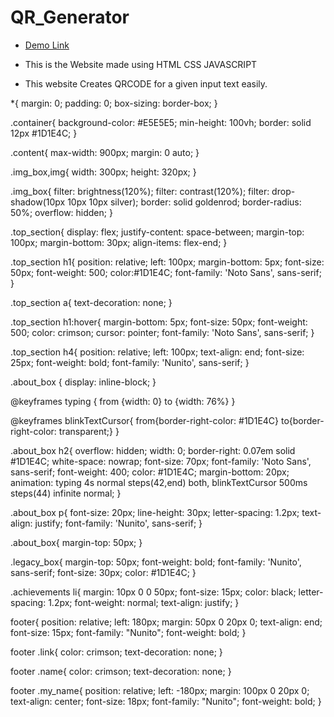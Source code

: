 # QR_Generator

- [Demo Link](https://adishsharma.github.io/QR_Generator/)

- This is the Website made using HTML CSS JAVASCRIPT
- This website Creates QRCODE for a given input text easily.

*{
    margin: 0;
    padding: 0;
    box-sizing: border-box;
}

.container{
    background-color: #E5E5E5;
    min-height: 100vh;
    border: solid 12px #1D1E4C;
}

.content{
    max-width: 900px;
    margin: 0 auto;
}

.img_box,img{
    width: 300px;
    height: 320px;
}

.img_box{
    filter: brightness(120%);
    filter: contrast(120%);
    filter: drop-shadow(10px 10px 10px silver);
    border: solid goldenrod;
    border-radius: 50%;
    overflow: hidden;
}

.top_section{
    display: flex;
    justify-content: space-between;
    margin-top: 100px;
    margin-bottom: 30px;
    align-items: flex-end;
}

.top_section h1{
    position: relative;
    left: 100px;
    margin-bottom: 5px;
    font-size: 50px;
    font-weight: 500;
    color:#1D1E4C;
    font-family: 'Noto Sans', sans-serif;
}

.top_section a{
    text-decoration: none;
}

.top_section h1:hover{
    margin-bottom: 5px;
    font-size: 50px;
    font-weight: 500;
    color: crimson;
    cursor: pointer;
    font-family: 'Noto Sans', sans-serif;
}

.top_section h4{
    position: relative;
    left: 100px;
    text-align: end;
    font-size: 25px;
    font-weight: bold;
    font-family: 'Nunito', sans-serif;
}

.about_box {
    display: inline-block;
}

@keyframes typing {
    from {width: 0}
    to {width: 76%}
}

@keyframes blinkTextCursor{
    from{border-right-color: #1D1E4C}
    to{border-right-color: transparent;}
}

.about_box h2{
    overflow: hidden;
    width: 0;
    border-right: 0.07em solid #1D1E4C;
    white-space: nowrap;
    font-size: 70px;
    font-family: 'Noto Sans', sans-serif;
    font-weight: 400;
    color: #1D1E4C;
    margin-bottom: 20px;
    animation: typing 4s normal steps(42,end) both, blinkTextCursor 500ms steps(44) infinite normal;
}

.about_box p{
    font-size: 20px;
    line-height: 30px;
    letter-spacing: 1.2px;
    text-align: justify;
    font-family: 'Nunito', sans-serif;
}

.about_box{
    margin-top: 50px;
}

.legacy_box{
    margin-top: 50px;
    font-weight: bold;
    font-family: 'Nunito', sans-serif;
    font-size: 30px;
    color: #1D1E4C;
}

.achievements li{
    margin: 10px 0 0 50px;
    font-size: 15px;
    color: black;
    letter-spacing: 1.2px;
    font-weight: normal;
    text-align: justify;
}

footer{
    position: relative;
    left: 180px;
    margin: 50px 0 20px 0;
    text-align: end;
    font-size: 15px;
    font-family: "Nunito";
    font-weight: bold;
}

footer .link{
    color: crimson;
    text-decoration: none;
}


footer .name{
    color: crimson;
    text-decoration: none;
}

footer .my_name{
    position: relative;
    left: -180px;
    margin: 100px 0 20px 0;
    text-align: center;
    font-size: 18px;
    font-family: "Nunito";
    font-weight: bold;
}
